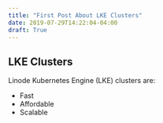 ```yaml
---
title: "First Post About LKE Clusters"
date: 2019-07-29T14:22:04-04:00
draft: True
---
```


## LKE Clusters

Linode Kubernetes Engine (LKE) clusters are:

- Fast
- Affordable
- Scalable
